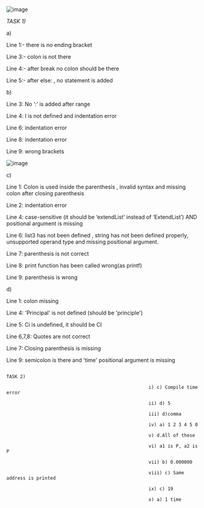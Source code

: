![image](https://user-images.githubusercontent.com/91024452/139599629-7008c024-a215-40d2-a2b1-860335737327.png)

_*TASK 1)*_

a)

Line 1:- there is no ending bracket

Line 3:- colon is not there

Line 4:- after break no colon should be there

Line 5:- after else: , no statement is added

b)

Line 3: No ‘:’ is added after range

Line 4: l is not defined and indentation error

Line 6: indentation error

Line 8: indentation error

Line 9: wrong brackets

![image](https://user-images.githubusercontent.com/91024452/139601614-780344d5-3683-460a-8f2e-4f400bfdfbaf.png)

c)

Line 1: Colon is used inside the parenthesis , invalid syntax and missing colon after closing parenthesis

Line 2: indentation error

Line 4: case-sensitive (it should be ‘extendList’ instead of ‘ExtendList’) AND positional argument is missing

Line 6: list3 has not been defined ,  string has not been defined properly, unsupported operand type and missing positional argument.

Line 7: parenthesis is not correct

Line 8: print function has been called wrong(as printf)

Line 9: parenthesis is wrong

d)

Line 1: colon missing

Line 4: 'Principal' is not defined (should be 'principle')

Line 5: Ci is undefined, it should be CI

Line 6,7,8: Quotes are not correct

Line 7: Closing parenthesis is missing

Line 9: semicolon is there and 'time' positional argument is missing











                                                                              TASK 2)

                                                        i) c) Compile time error 

                                                        ii) d) 5

                                                        iii) d)comma 

                                                        iv) a) 1 2 3 4 5 0 

                                                        v) d.All of these 

                                                        vi) a1 is P, a2 is P

                                                        vii) b) 0.000000 

                                                        viii) c) Same address is printed

                                                        ix) c) 19 

                                                        x) a) 1 time 
